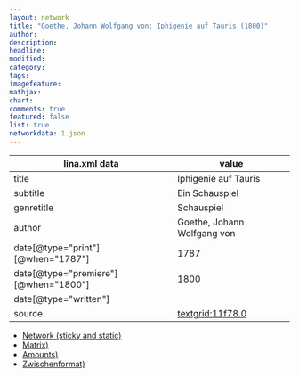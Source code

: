 ```yaml
---
layout: network
title: "Goethe, Johann Wolfgang von: Iphigenie auf Tauris (1800)"
author:
description:
headline:
modified:
category:
tags:
imagefeature:
mathjax:
chart:
comments: true
featured: false
list: true
networkdata: 1.json
---
```

lina.xml data  | value
------------- | -------------
title|Iphigenie auf Tauris
subtitle|Ein Schauspiel
genretitle|Schauspiel
author|Goethe, Johann Wolfgang von
date[@type="print"][@when="1787"]|1787
date[@type="premiere"][@when="1800"]|1800
date[@type="written"]|
source|[textgrid:11f78.0](https://textgridlab.org/1.0/tgcrud-public/rest/textgrid:11f78.0/data)



* [Network (sticky and static)](/linas/network1)
* [Matrix)](/linas/matrix1)
* [Amounts)](/linas/amount1)
* [Zwischenformat)](/linas/lina1 )
